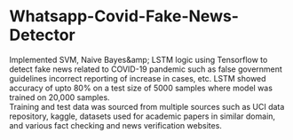 # Whatsapp-Covid-Fake-News-Detector
Implemented SVM, Naive Bayes\&amp; LSTM logic using Tensorflow to detect fake news related to COVID-19 pandemic such as false government guidelines incorrect reporting of increase in cases, etc. LSTM showed accuracy of upto 80\% on a test size of 5000 samples where model was trained on 20,000 samples.<br>
Training and test data was sourced from multiple sources such as UCI data repository, kaggle, datasets used for academic papers in similar domain, and various fact checking and news verification websites.<br>

